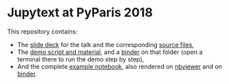 # Jupytext at PyParis 2018

This repository contains:
- The [slide deck](https://mwouts.github.io/jupytext_pyparis_2018/slides/Jupytext.html) for the talk and the corresponding [source files](https://github.com/mwouts/jupytext_pyparis_2018/tree/master/slides),
- The [demo script and material](https://github.com/mwouts/jupytext_pyparis_2018/tree/master/demo), and a [binder](https://mybinder.org/v2/gh/mwouts/jupytext_pyparis_2018/master?filepath=demo) on that folder (open a terminal there to run the demo step by step),
- And the complete [example notebook](https://github.com/mwouts/jupytext_pyparis_2018/tree/master/notebook), also rendered on [nbviewer](https://nbviewer.jupyter.org/github/mwouts/jupytext_pyparis_2018/blob/master/notebook/Greenhouse_gas_emissions.ipynb) and on 
[binder](https://mybinder.org/v2/gh/mwouts/jupytext_pyparis_2018/master?filepath=notebook/Greenhouse_gas_emissions.ipynb).
